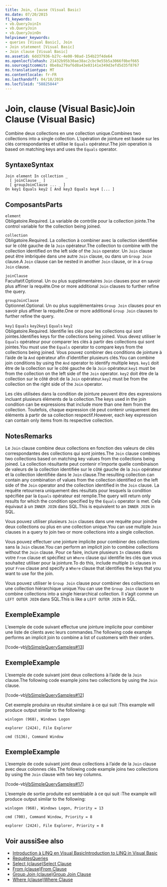 ```yaml
---
title: Join, clause (Visual Basic)
ms.date: 07/20/2015
f1_keywords:
- vb.QueryJoinIn
- vb.QueryJoin
- vb.QueryJoinOn
helpviewer_keywords:
- queries [Visual Basic], Join
- Join statement [Visual Basic]
- Join clause [Visual Basic]
ms.assetid: 6dd37936-b27c-4e00-98ad-154b23f4de64
ms.openlocfilehash: 21432b95b30ae38ac2cbc9e55b5a3066f0bef665
ms.sourcegitcommit: 0be8a279af6d8a43e03141e349d3efd5d35f8767
ms.translationtype: MT
ms.contentlocale: fr-FR
ms.lasthandoff: 04/18/2019
ms.locfileid: "58825844"
---
```

# <a name="join-clause-visual-basic"></a><span data-ttu-id="c9352-102">Join, clause (Visual Basic)</span><span class="sxs-lookup"><span data-stu-id="c9352-102">Join Clause (Visual Basic)</span></span>
<span data-ttu-id="c9352-103">Combine deux collections en une collection unique.</span><span class="sxs-lookup"><span data-stu-id="c9352-103">Combines two collections into a single collection.</span></span> <span data-ttu-id="c9352-104">L’opération de jointure est basée sur les clés correspondantes et utilise le `Equals` opérateur.</span><span class="sxs-lookup"><span data-stu-id="c9352-104">The join operation is based on matching keys and uses the `Equals` operator.</span></span>  
  
## <a name="syntax"></a><span data-ttu-id="c9352-105">Syntaxe</span><span class="sxs-lookup"><span data-stu-id="c9352-105">Syntax</span></span>  
  
```  
Join element In collection _  
  [ joinClause _ ]   
  [ groupJoinClause ... _ ]   
On key1 Equals key2 [ And key3 Equals key4 [... ]  
```  
  
## <a name="parts"></a><span data-ttu-id="c9352-106">Composants</span><span class="sxs-lookup"><span data-stu-id="c9352-106">Parts</span></span>  
 `element`  
 <span data-ttu-id="c9352-107">Obligatoire.</span><span class="sxs-lookup"><span data-stu-id="c9352-107">Required.</span></span> <span data-ttu-id="c9352-108">La variable de contrôle pour la collection jointe.</span><span class="sxs-lookup"><span data-stu-id="c9352-108">The control variable for the collection being joined.</span></span>  
  
 `collection`  
 <span data-ttu-id="c9352-109">Obligatoire.</span><span class="sxs-lookup"><span data-stu-id="c9352-109">Required.</span></span> <span data-ttu-id="c9352-110">La collection à combiner avec la collection identifiée sur le côté gauche de la `Join` opérateur.</span><span class="sxs-lookup"><span data-stu-id="c9352-110">The collection to combine with the collection identified on the left side of the `Join` operator.</span></span> <span data-ttu-id="c9352-111">Un `Join` clause peut être imbriquée dans une autre `Join` clause, ou dans un `Group Join` clause.</span><span class="sxs-lookup"><span data-stu-id="c9352-111">A `Join` clause can be nested in another `Join` clause, or in a `Group Join` clause.</span></span>  
  
 `joinClause`  
 <span data-ttu-id="c9352-112">Facultatif.</span><span class="sxs-lookup"><span data-stu-id="c9352-112">Optional.</span></span> <span data-ttu-id="c9352-113">Un ou plus supplémentaires `Join` clauses pour en savoir plus affiner la requête.</span><span class="sxs-lookup"><span data-stu-id="c9352-113">One or more additional `Join` clauses to further refine the query.</span></span>  
  
 `groupJoinClause`  
 <span data-ttu-id="c9352-114">Optionnel.</span><span class="sxs-lookup"><span data-stu-id="c9352-114">Optional.</span></span> <span data-ttu-id="c9352-115">Un ou plus supplémentaires `Group Join` clauses pour en savoir plus affiner la requête.</span><span class="sxs-lookup"><span data-stu-id="c9352-115">One or more additional `Group Join` clauses to further refine the query.</span></span>  
  
 <span data-ttu-id="c9352-116">`key1` `Equals` `key2`</span><span class="sxs-lookup"><span data-stu-id="c9352-116">`key1` `Equals` `key2`</span></span>  
 <span data-ttu-id="c9352-117">Obligatoire.</span><span class="sxs-lookup"><span data-stu-id="c9352-117">Required.</span></span> <span data-ttu-id="c9352-118">Identifie les clés pour les collections qui sont jointes.</span><span class="sxs-lookup"><span data-stu-id="c9352-118">Identifies keys for the collections being joined.</span></span> <span data-ttu-id="c9352-119">Vous devez utiliser le `Equals` opérateur pour comparer les clés à partir des collections qui sont jointes.</span><span class="sxs-lookup"><span data-stu-id="c9352-119">You must use the `Equals` operator to compare keys from the collections being joined.</span></span> <span data-ttu-id="c9352-120">Vous pouvez combiner des conditions de jointure à l’aide de la `And` opérateur afin d’identifier plusieurs clés.</span><span class="sxs-lookup"><span data-stu-id="c9352-120">You can combine join conditions by using the `And` operator to identify multiple keys.</span></span> <span data-ttu-id="c9352-121">`key1` doit être de la collection sur le côté gauche de la `Join` opérateur.</span><span class="sxs-lookup"><span data-stu-id="c9352-121">`key1` must be from the collection on the left side of the `Join` operator.</span></span> <span data-ttu-id="c9352-122">`key2` doit être de la collection sur le côté droit de la `Join` opérateur.</span><span class="sxs-lookup"><span data-stu-id="c9352-122">`key2` must be from the collection on the right side of the `Join` operator.</span></span>  
  
 <span data-ttu-id="c9352-123">Les clés utilisées dans la condition de jointure peuvent être des expressions incluant plusieurs éléments de la collection.</span><span class="sxs-lookup"><span data-stu-id="c9352-123">The keys used in the join condition can be expressions that include more than one item from the collection.</span></span> <span data-ttu-id="c9352-124">Toutefois, chaque expression clé peut contenir uniquement des éléments à partir de sa collection respectif.</span><span class="sxs-lookup"><span data-stu-id="c9352-124">However, each key expression can contain only items from its respective collection.</span></span>  
  
## <a name="remarks"></a><span data-ttu-id="c9352-125">Notes</span><span class="sxs-lookup"><span data-stu-id="c9352-125">Remarks</span></span>  
 <span data-ttu-id="c9352-126">Le `Join` clause combine deux collections en fonction des valeurs de clés correspondantes des collections qui sont jointes.</span><span class="sxs-lookup"><span data-stu-id="c9352-126">The `Join` clause combines two collections based on matching key values from the collections being joined.</span></span> <span data-ttu-id="c9352-127">La collection résultante peut contenir n’importe quelle combinaison de valeurs de la collection identifiée sur le côté gauche de la `Join` opérateur et la collection identifiée dans le `Join` clause.</span><span class="sxs-lookup"><span data-stu-id="c9352-127">The resulting collection can contain any combination of values from the collection identified on the left side of the `Join` operator and the collection identified in the `Join` clause.</span></span> <span data-ttu-id="c9352-128">La requête retournera uniquement des résultats pour lesquels la condition spécifiée par la `Equals` opérateur est remplie.</span><span class="sxs-lookup"><span data-stu-id="c9352-128">The query will return only results for which the condition specified by the `Equals` operator is met.</span></span> <span data-ttu-id="c9352-129">Cela équivaut à un `INNER JOIN` dans SQL.</span><span class="sxs-lookup"><span data-stu-id="c9352-129">This is equivalent to an `INNER JOIN` in SQL.</span></span>  
  
 <span data-ttu-id="c9352-130">Vous pouvez utiliser plusieurs `Join` clauses dans une requête pour joindre deux collections ou plus en une collection unique.</span><span class="sxs-lookup"><span data-stu-id="c9352-130">You can use multiple `Join` clauses in a query to join two or more collections into a single collection.</span></span>  
  
 <span data-ttu-id="c9352-131">Vous pouvez effectuer une jointure implicite pour combiner des collections sans la `Join` clause.</span><span class="sxs-lookup"><span data-stu-id="c9352-131">You can perform an implicit join to combine collections without the `Join` clause.</span></span> <span data-ttu-id="c9352-132">Pour ce faire, inclure plusieurs `In` clauses dans votre `From` clause et spécifiez un `Where` clause qui identifie les clés que vous souhaitez utiliser pour la jointure.</span><span class="sxs-lookup"><span data-stu-id="c9352-132">To do this, include multiple `In` clauses in your `From` clause and specify a `Where` clause that identifies the keys that you want to use for the join.</span></span>  
  
 <span data-ttu-id="c9352-133">Vous pouvez utiliser le `Group Join` clause pour combiner des collections en une collection hiérarchique unique.</span><span class="sxs-lookup"><span data-stu-id="c9352-133">You can use the `Group Join` clause to combine collections into a single hierarchical collection.</span></span> <span data-ttu-id="c9352-134">Il s’agit comme un `LEFT OUTER JOIN` dans SQL.</span><span class="sxs-lookup"><span data-stu-id="c9352-134">This is like a `LEFT OUTER JOIN` in SQL.</span></span>  
  
## <a name="example"></a><span data-ttu-id="c9352-135">Exemple</span><span class="sxs-lookup"><span data-stu-id="c9352-135">Example</span></span>  
 <span data-ttu-id="c9352-136">L’exemple de code suivant effectue une jointure implicite pour combiner une liste de clients avec leurs commandes.</span><span class="sxs-lookup"><span data-stu-id="c9352-136">The following code example performs an implicit join to combine a list of customers with their orders.</span></span>  
  
 [!code-vb[VbSimpleQuerySamples#13](~/samples/snippets/visualbasic/VS_Snippets_VBCSharp/VbSimpleQuerySamples/VB/QuerySamples1.vb#13)]  
  
## <a name="example"></a><span data-ttu-id="c9352-137">Exemple</span><span class="sxs-lookup"><span data-stu-id="c9352-137">Example</span></span>  
 <span data-ttu-id="c9352-138">L’exemple de code suivant joint deux collections à l’aide de la `Join` clause.</span><span class="sxs-lookup"><span data-stu-id="c9352-138">The following code example joins two collections by using the `Join` clause.</span></span>  
  
 [!code-vb[VbSimpleQuerySamples#12](~/samples/snippets/visualbasic/VS_Snippets_VBCSharp/VbSimpleQuerySamples/VB/QuerySamples2.vb#12)]  
  
 <span data-ttu-id="c9352-139">Cet exemple produira un résultat similaire à ce qui suit :</span><span class="sxs-lookup"><span data-stu-id="c9352-139">This example will produce output similar to the following:</span></span>  
  
 `winlogon (968), Windows Logon`  
  
 `explorer (2424), File Explorer`  
  
 `cmd (5136), Command Window`  
  
## <a name="example"></a><span data-ttu-id="c9352-140">Exemple</span><span class="sxs-lookup"><span data-stu-id="c9352-140">Example</span></span>  
 <span data-ttu-id="c9352-141">L’exemple de code suivant joint deux collections à l’aide de la `Join` clause avec deux colonnes clés.</span><span class="sxs-lookup"><span data-stu-id="c9352-141">The following code example joins two collections by using the `Join` clause with two key columns.</span></span>  
  
 [!code-vb[VbSimpleQuerySamples#17](~/samples/snippets/visualbasic/VS_Snippets_VBCSharp/VbSimpleQuerySamples/VB/QuerySamples3.vb#17)]  
  
 <span data-ttu-id="c9352-142">L’exemple de sortie produite est semblable à ce qui suit :</span><span class="sxs-lookup"><span data-stu-id="c9352-142">The example will produce output similar to the following:</span></span>  
  
 `winlogon (968), Windows Logon, Priority = 13`  
  
 `cmd (700), Command Window, Priority = 8`  
  
 `explorer (2424), File Explorer, Priority = 8`  
  
## <a name="see-also"></a><span data-ttu-id="c9352-143">Voir aussi</span><span class="sxs-lookup"><span data-stu-id="c9352-143">See also</span></span>

- [<span data-ttu-id="c9352-144">Introduction à LINQ en Visual Basic</span><span class="sxs-lookup"><span data-stu-id="c9352-144">Introduction to LINQ in Visual Basic</span></span>](../../../visual-basic/programming-guide/language-features/linq/introduction-to-linq.md)
- [<span data-ttu-id="c9352-145">Requêtes</span><span class="sxs-lookup"><span data-stu-id="c9352-145">Queries</span></span>](../../../visual-basic/language-reference/queries/index.md)
- [<span data-ttu-id="c9352-146">Select (clause)</span><span class="sxs-lookup"><span data-stu-id="c9352-146">Select Clause</span></span>](../../../visual-basic/language-reference/queries/select-clause.md)
- [<span data-ttu-id="c9352-147">From (clause)</span><span class="sxs-lookup"><span data-stu-id="c9352-147">From Clause</span></span>](../../../visual-basic/language-reference/queries/from-clause.md)
- [<span data-ttu-id="c9352-148">Group Join (clause)</span><span class="sxs-lookup"><span data-stu-id="c9352-148">Group Join Clause</span></span>](../../../visual-basic/language-reference/queries/group-join-clause.md)
- [<span data-ttu-id="c9352-149">Where (clause)</span><span class="sxs-lookup"><span data-stu-id="c9352-149">Where Clause</span></span>](../../../visual-basic/language-reference/queries/where-clause.md)
